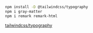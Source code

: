 ```bash
npm install -D @tailwindcss/typography
npm i gray-matter
npm i remark remark-html
```

[tailwindcss/typography](https://tailwindcss.com/docs/typography-plugin)
